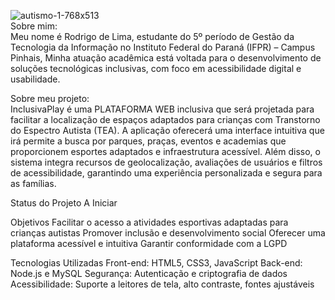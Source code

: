 ![autismo-1-768x513](https://github.com/user-attachments/assets/9df0fb29-e422-437f-bf45-e4d434144521)          
Sobre mim:  
Meu nome é Rodrigo de Lima, estudante do 5º período de Gestão da Tecnologia da Informação no Instituto Federal do Paraná (IFPR) – Campus Pinhais, 
Minha atuação acadêmica está voltada para o desenvolvimento de soluções tecnológicas inclusivas, com foco em acessibilidade digital e usabilidade.
    
Sobre meu projeto:    
InclusivaPlay é uma PLATAFORMA WEB inclusiva que será projetada para facilitar a localização de espaços adaptados para crianças com Transtorno do Espectro Autista (TEA). 
A aplicação oferecerá uma interface intuitiva que irá permite a busca por parques, praças, eventos e academias que proporcionem esportes adaptados e infraestrutura acessível.
Além disso, o sistema integra recursos de geolocalização, avaliações de usuários e filtros de acessibilidade, garantindo uma experiência personalizada e segura para as famílias.
  
Status do Projeto
A Iniciar
  
Objetivos
Facilitar o acesso a atividades esportivas adaptadas para crianças autistas
Promover inclusão e desenvolvimento social
Oferecer uma plataforma acessível e intuitiva
Garantir conformidade com a LGPD
  
Tecnologias Utilizadas
Front-end: HTML5, CSS3, JavaScript
Back-end: Node.js e MySQL
Segurança: Autenticação e criptografia de dados
Acessibilidade: Suporte a leitores de tela, alto contraste, fontes ajustáveis

